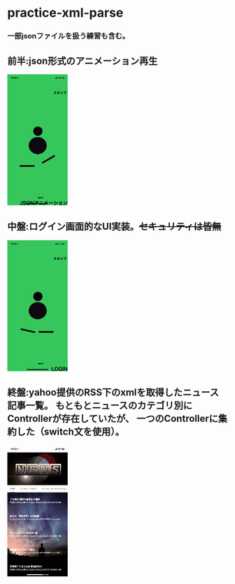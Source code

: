 # practice-xml-parse


### 一部jsonファイルを扱う練習も含む。


## 前半:json形式のアニメーション再生


![demo](https://github.com/kobashou06/practice-xml-parse/blob/main/animation.gif)


## 中盤:ログイン画面的なUI実装。~~セキュリティは皆無~~


![demo](https://github.com/kobashou06/practice-xml-parse/blob/main/login.gif)


## 終盤:yahoo提供のRSS下のxmlを取得したニュース記事一覧。  もともとニュースのカテゴリ別にControllerが存在していたが、  一つのControllerに集約した（switch文を使用）。  


![demo](https://github.com/kobashou06/practice-xml-parse/blob/main/news.gif)
